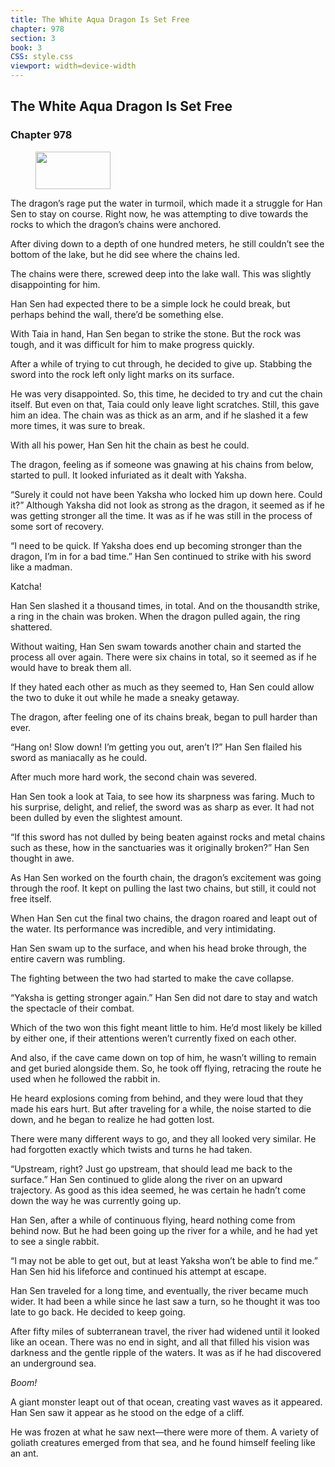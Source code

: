 ```yaml
---
title: The White Aqua Dragon Is Set Free
chapter: 978
section: 3
book: 3
CSS: style.css
viewport: width=device-width
---
```


## The White Aqua Dragon Is Set Free

### Chapter 978

<figure>
	<img src="../Images/gem.gif" alt="" id="gem" width="120" height="60" />
</figure>

The dragon’s rage put the water in turmoil, which made it a struggle for Han Sen to stay on course. Right now, he was attempting to dive towards the rocks to which the dragon’s chains were anchored.

After diving down to a depth of one hundred meters, he still couldn’t see the bottom of the lake, but he did see where the chains led.

The chains were there, screwed deep into the lake wall. This was slightly disappointing for him.

Han Sen had expected there to be a simple lock he could break, but perhaps behind the wall, there’d be something else.

With Taia in hand, Han Sen began to strike the stone. But the rock was tough, and it was difficult for him to make progress quickly.

After a while of trying to cut through, he decided to give up. Stabbing the sword into the rock left only light marks on its surface.

He was very disappointed. So, this time, he decided to try and cut the chain itself. But even on that, Taia could only leave light scratches. Still, this gave him an idea. The chain was as thick as an arm, and if he slashed it a few more times, it was sure to break.

With all his power, Han Sen hit the chain as best he could.

The dragon, feeling as if someone was gnawing at his chains from below, started to pull. It looked infuriated as it dealt with Yaksha.

“Surely it could not have been Yaksha who locked him up down here. Could it?” Although Yaksha did not look as strong as the dragon, it seemed as if he was getting stronger all the time. It was as if he was still in the process of some sort of recovery.

“I need to be quick. If Yaksha does end up becoming stronger than the dragon, I’m in for a bad time.” Han Sen continued to strike with his sword like a madman.

Katcha!

Han Sen slashed it a thousand times, in total. And on the thousandth strike, a ring in the chain was broken. When the dragon pulled again, the ring shattered.

Without waiting, Han Sen swam towards another chain and started the process all over again. There were six chains in total, so it seemed as if he would have to break them all.

If they hated each other as much as they seemed to, Han Sen could allow the two to duke it out while he made a sneaky getaway.

The dragon, after feeling one of its chains break, began to pull harder than ever.

“Hang on! Slow down! I’m getting you out, aren’t I?” Han Sen flailed his sword as maniacally as he could.

After much more hard work, the second chain was severed.

Han Sen took a look at Taia, to see how its sharpness was faring. Much to his surprise, delight, and relief, the sword was as sharp as ever. It had not been dulled by even the slightest amount.

“If this sword has not dulled by being beaten against rocks and metal chains such as these, how in the sanctuaries was it originally broken?” Han Sen thought in awe.

As Han Sen worked on the fourth chain, the dragon’s excitement was going through the roof. It kept on pulling the last two chains, but still, it could not free itself.

When Han Sen cut the final two chains, the dragon roared and leapt out of the water. Its performance was incredible, and very intimidating.

Han Sen swam up to the surface, and when his head broke through, the entire cavern was rumbling.

The fighting between the two had started to make the cave collapse.

“Yaksha is getting stronger again.” Han Sen did not dare to stay and watch the spectacle of their combat.

Which of the two won this fight meant little to him. He’d most likely be killed by either one, if their attentions weren’t currently fixed on each other.

And also, if the cave came down on top of him, he wasn’t willing to remain and get buried alongside them. So, he took off flying, retracing the route he used when he followed the rabbit in.

He heard explosions coming from behind, and they were loud that they made his ears hurt. But after traveling for a while, the noise started to die down, and he began to realize he had gotten lost.

There were many different ways to go, and they all looked very similar. He had forgotten exactly which twists and turns he had taken.

“Upstream, right? Just go upstream, that should lead me back to the surface.” Han Sen continued to glide along the river on an upward trajectory. As good as this idea seemed, he was certain he hadn’t come down the way he was currently going up.

Han Sen, after a while of continuous flying, heard nothing come from behind now. But he had been going up the river for a while, and he had yet to see a single rabbit.

“I may not be able to get out, but at least Yaksha won’t be able to find me.” Han Sen hid his lifeforce and continued his attempt at escape.

Han Sen traveled for a long time, and eventually, the river became much wider. It had been a while since he last saw a turn, so he thought it was too late to go back. He decided to keep going.

After fifty miles of subterranean travel, the river had widened until it looked like an ocean. There was no end in sight, and all that filled his vision was darkness and the gentle ripple of the waters. It was as if he had discovered an underground sea.

*Boom!*

A giant monster leapt out of that ocean, creating vast waves as it appeared. Han Sen saw it appear as he stood on the edge of a cliff.

He was frozen at what he saw next—there were more of them. A variety of goliath creatures emerged from that sea, and he found himself feeling like an ant.